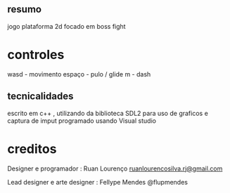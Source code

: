 ## resumo

jogo plataforma 2d focado em boss fight

# controles

wasd - movimento
espaço - pulo / glide
m - dash

## tecnicalidades

escrito em c++ , utilizando da biblioteca SDL2 para uso de graficos e captura de imput
programado usando Visual studio

# creditos

Designer e programador : Ruan Lourenço ruanlourencosilva.rj@gmail.com

Lead designer e arte designer : Fellype Mendes @flupmendes
